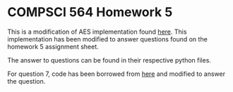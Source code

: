 # COMPSCI 564 Homework 5

This is a modification of AES implementation found [here](https://github.com/boppreh/aes). This implementation has been modified to answer questions found on the homework 5 assignment sheet.

The answer to questions can be found in their respective python files.

For question 7, code has been borrowed from [here](https://github.com/fanosta/aeskeyschedule) and modified to answer the question.